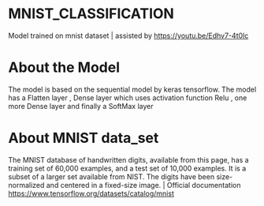 # MNIST_CLASSIFICATION
Model trained on mnist dataset | assisted by https://youtu.be/Edhv7-4t0lc

# About the Model
The model is based on the sequential model by keras tensorflow.
The model has a Flatten layer ,  Dense layer which uses activation function Relu , one more Dense layer and finally a SoftMax layer

# About MNIST data_set
The MNIST database of handwritten digits, available from this page, has a training set of 60,000 examples, and a test set of 10,000 examples. It is a subset of a larger set available from NIST. The digits have been size-normalized and centered in a fixed-size image.
| Official documentation https://www.tensorflow.org/datasets/catalog/mnist
